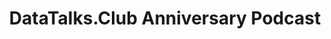 ---
episode: 3
guests:
- alexeygrigorev
ids:
  anchor: atatalksclub/episodes/DataTalks-Club-4th-Anniversary-AMA-Podcast--Alexey-Grigorev-and-Johanna-Bayer-e2q3ch2
  youtube: GHbeXIKnkLQ
image: images/podcast/s19e03-datatalks-club-anniversary-podcast.jpg
links:
  anchor: https://podcasters.spotify.com/pod/show/datatalksclub/episodes/DataTalks-Club-4th-Anniversary-AMA-Podcast--Alexey-Grigorev-and-Johanna-Bayer-e2q3ch2
  apple: https://podcasts.apple.com/us/podcast/datatalks-club-4th-anniversary-ama-podcast-alexey-grigorev/id1541710331?i=1000674473200
  spotify: https://open.spotify.com/episode/50wIZxjq6goREu9pwXYITP?si=mPW0v5fBQxuBpg622CpCEA
  youtube: https://www.youtube.com/watch?v=GHbeXIKnkLQ
season: 19
short: DataTalks.Club Anniversary Podcast
title: DataTalks.Club Anniversary Podcast
transcript:
- header: DataTalks.Club anniversary "Ask Me Anything" event with Alexey Grigorev
- line: Hi, everyone. Welcome to our event. This event is brought to you by DataTalks.Club,
    a community for people who love data. We have weekly events, but today is a special
    one because this is not our usual Thursday event. Today is our anniversary "Ask
    Me Anything" podcast, and Johanna will be asking me questions a bit later. Right
    now, I’ll just go through our usual slides. DataTalks.Club has turned four, so
    thank you all for being with us, and a special thanks to Johanna for being part
    of the podcast for so long. It’s really amazing.
  sec: 0
  time: 0:00
  who: Alexey
- line: If you want to know more about our events, there’s a link in the description.
    Click on that and don't forget to subscribe to our YouTube channel. We’re close
    to reaching 50k subscribers, and I’m really excited about that. Also, join our
    Slack community where you can hang out with other data enthusiasts. During today's
    interview, you can ask any questions. Since this is an "Ask Me Anything," please
    feel free to send your questions. The more, the better! There's a link in the
    live chat. If it's not pinned yet, I’ll make sure it is. Click on the link and
    ask away!
  sec: 0
  time: 0:00
  who: Alexey
- line: Today, we have a special host, Johanna, who is the mastermind behind all of
    the podcast episodes. I know you’ve been doing this for almost three years.
  sec: 0
  time: 0:00
  who: Alexey
- line: Yeah, almost three years now, maybe around 2.5. I thought about it recently.
    And fun fact, I just got my official DataTalks.Club email address. I’m officially
    "in" now!
  sec: 95
  time: '1:35'
  who: Johanna
- line: So, welcome everyone! I see some familiar faces on YouTube. The idea for this
    podcast is similar to what we did last year. We’re turning the tables, and Alexey
    will be in the guest seat this time. I’ll give you all the opportunity to ask
    him questions. But first, I’ll ask the guest to introduce himself — just keep
    it short, please!
  sec: 95
  time: '1:35'
  who: Johanna
- header: The founding of DataTalks.Club
- line: Hi, everyone. My name is Alexey, or Alexei. In Russian, it's actually "Alexei,"
    but when I was in the U.S. for the first time, people started calling me Alexey,
    and I got used to it. You can call me whatever you want. I started DataTalks.Club
    four years ago by accident. I remember it was September 19, 2020, when everyone
    thought COVID was over, but it wasn’t. That summer, we all relaxed, thinking we
    could travel again. I remember going to the seaside in Germany, but by September,
    restrictions were back, and we were stuck at home. That’s when I thought, “Maybe
    I should start something.” And that’s how DataTalks.Club began.
  sec: 149
  time: '2:29'
  who: Alexey
- line: It's been four years now, and I’m really grateful to everyone who’s been involved.
    I’ve talked to so many amazing people over the years. I didn’t prepare for this
    introduction, so I’m not sure what else to say!
  sec: 149
  time: '2:29'
  who: Alexey
- header: Alexey's transition from Java work to DataTalks.Club
- line: That’s great! Most people probably know you anyway. Before DataTalks.Club,
    you were doing mostly Java work, right? And now you’re full-time with DataTalks.Club?
  sec: 232
  time: '3:52'
  who: Johanna
- line: 'Yes, I was a data scientist at Helix. In April 2023, more than a year ago,
    I decided to focus on just one thing: DataTalks.Club. Before that, I was essentially
    doing two full-time jobs — both demanding jobs that required a lot of attention.
    It became impossible to give both the time they deserved. So, I decided to focus
    on DataTalks.Club, especially since it had become profitable. I did the math and
    figured out that the income from DataTalks.Club would be enough to cover living
    costs in Berlin, which, to be honest, isn’t cheap!'
  sec: 246
  time: '4:06'
  who: Alexey
- line: Yeah, Berlin definitely hasn’t gotten any cheaper!
  sec: 293
  time: '4:53'
  who: Johanna
- line: Exactly. It’s only getting more expensive.
  sec: 297
  time: '4:57'
  who: Alexey
- header: Growth and success of DataTalks.Club courses
- line: So, how has the year been for you since we last talked?
  sec: 298
  time: '4:58'
  who: Johanna
- line: 'It’s been a really good year. We got two new sponsors, and our courses are
    doing well. Our Data Engineering course, in particular, has been very successful.
    Maybe I should give some background on the courses. We currently have five: Machine
    Learning Zoomcamp, Data Engineering Zoomcamp, and MLOps Zoomcamp were the ones
    we talked about last time. Since then, we’ve added two more: one on large language
    models (LLMs) and another on stock market analytics.'
  sec: 307
  time: '5:07'
  who: Alexey
- line: The Data Engineering Zoomcamp has grown unexpectedly popular. We almost don’t
    promote it — people just recommend it to each other. It’s our most popular course,
    with 24,000 registrations! For comparison, our machine learning course has 8,000
    registrations, which is already a big number. It’s been amazing to see how the
    course has taken off.
  sec: 307
  time: '5:07'
  who: Alexey
- line: We also launched the LLM course because, well, everyone was asking for it.
    And the stock market analytics course was a bit different for us since we usually
    focus on engineering topics. But it was still well received, and it was interesting
    because I wasn’t involved in teaching it. Ivan, the lead instructor, took full
    control. That was a new experiment for us — running a course without my direct
    involvement — and it worked well.
  sec: 307
  time: '5:07'
  who: Alexey
- line: So, those were the big highlights this year.
  sec: 307
  time: '5:07'
  who: Alexey
- line: Yeah, regarding the non-promotion, I think the courses are set up in a way
    that encourages people to talk about them. People are basically promoting the
    courses for you!
  sec: 493
  time: '8:13'
  who: Johanna
- line: Yeah, even outside of the cohorts. For example, when someone on Reddit asks
    for a data engineering course recommendation, people suggest ours. They’re not
    even getting any incentives for that — unlike during the course when we give out
    virtual points. It’s really cool to see that happening organically.
  sec: 510
  time: '8:30'
  who: Alexey
- line: Yeah, it’s great! So, what’s been the most surprising or fun thing you’ve
    learned this year while running the community? Anything come to mind? Last year,
    we talked about people trying to date each other in the community.
  sec: 538
  time: '8:58'
  who: Johanna
- line: Haha, yeah, that was funny. Maybe it’s still happening, but I don’t hear about
    it much anymore. What I have noticed is an increase in scams lately. For example,
    there’s something called the "Upwork scam." People will message you, asking you
    to create an Upwork account so they can use it to work on your behalf. They offer
    to split the earnings with you, but this is illegal and can have serious consequences.
  sec: 562
  time: '9:22'
  who: Alexey
- line: Many communities are dealing with this issue, so if you receive a suspicious
    message, please report it. And if someone randomly DMs you in the community, that’s
    usually a red flag. We encourage people to use public channels unless there’s
    a valid reason for a direct message. If someone is trying to promote something
    or is asking for your Upwork account, definitely let us know.
  sec: 562
  time: '9:22'
  who: Alexey
- line: Of course, if someone is asking you out on a date... well, maybe use your
    judgment! But remember, this is a professional community, not a dating site.
  sec: 562
  time: '9:22'
  who: Alexey
- line: 'Yeah, I didn’t know about the Upwork scam. That’s really good to know. Alright,
    let’s take some questions from the community. Here’s one: "Why did you decide
    to create a free-to-learn community? What keeps you motivated, and have you ever
    thought about stopping or leaving the community?"'
  sec: 694
  time: '11:34'
  who: Johanna
- header: Motivation behind creating a free-to-learn community
- line: This one question? Well, luckily I have it open in front of me too. So, why
    did you choose to create a free-to-learn community?
  sec: 724
  time: '12:04'
  who: Johanna
- line: Alexey
  sec: 724
  time: '12:04'
  who: Johanna
- line: There are many reasons, but one of them is that I benefited a lot from free
    courses when I was starting my career in data science. So, this is my way of giving
    back to the community. Coursera, for example, used to have free courses — I'm
    not sure if they do anymore. Apart from Coursera, I was part of a community called
    Open Data Science, which was a Russian-speaking community based in Moscow. It
    doesn’t exist anymore because most of the workspaces in Russia have closed.
  sec: 724
  time: '12:04'
  who: Johanna
- line: Surprisingly, though, many people still associate with this community. For
    example, there’s a Telegram group called ODS Berlin, one in Munich, and one in
    Paris. Even though the community itself doesn't exist, it fragmented and decentralized,
    which is a good example of a real community where things happen organically. Even
    after the community stopped existing, people continued to self-organize and do
    more.
  sec: 724
  time: '12:04'
  who: Johanna
- line: Open Data Science ran a course called ML course, which was a community effort.
    Around five or six people came together to create it, and it was free. I loved
    the idea of openness and offering free learning. That course was amazing. It inspired
    me to do something similar, but in English. When I had the chance, I finally decided
    to do this and created the Machine Learning Zoomcamp. That course was successful,
    but it was just me as the instructor, which made it hard.
  sec: 724
  time: '12:04'
  who: Johanna
- line: One of the students from that course, Ankush, reached out and suggested creating
    a data engineering course. Together with two other community members, Sejal and
    Victoria, we put together a course, with each of us covering one or two modules.
    It was very similar to the ML course. The idea was to offer it for free from the
    start, and it has grown to be much bigger than I expected.
  sec: 724
  time: '12:04'
  who: Johanna
- line: What keeps me going is the feedback I get from the community. I believe in
    free education, and it’s really motivating when people from countries like Nigeria
    ask if they can complete the course on a tablet. The answer is yes! Knowing that
    we’re providing education to people who can’t afford paid courses is inspiring.
  sec: 724
  time: '12:04'
  who: Johanna
- line: That’s true.
  sec: 985
  time: '16:25'
  who: Johanna
- line: Yeah. And when someone tells me that my course changed their life, that’s
    the best part. Some people find jobs afterward and send me a message about how
    their life has changed. One student even decided to donate to DataTalks.Club after
    getting a job with a training budget.
  sec: 987
  time: '16:27'
  who: Alexey
- line: Johanna
  sec: 987
  time: '16:27'
  who: Alexey
- line: That’s so cool.
  sec: 987
  time: '16:27'
  who: Alexey
- line: Alexey
  sec: 987
  time: '16:27'
  who: Alexey
- line: Yeah, it wasn’t a lot compared to what sponsors give us — 500 euros — but
    it felt so much more meaningful. The sad part is that we had to pay taxes, so
    half of it went to taxes, but that’s life in Germany.
  sec: 987
  time: '16:27'
  who: Alexey
- line: Johanna
  sec: 987
  time: '16:27'
  who: Alexey
- line: Yeah, taxes! But you’ve got such a huge community now, with around 100,000
    people signed up for your newsletter. That’s insane!
  sec: 987
  time: '16:27'
  who: Alexey
- line: There was a question about whether I’ve ever thought about stopping. It might
    happen. When I left my previous job to focus on DataTalks.Club, it coincided with
    the recession, and many sponsors canceled. I was expecting a certain amount of
    money, but sponsors pulled out, cutting their marketing budgets.
  sec: 1076
  time: '17:56'
  who: Alexey
- line: At one point, I was losing two or three thousand euros a month after leaving
    my job. It made me wonder if I made the right decision. Thankfully, it worked
    out, but I never know what will happen. If the money stops coming in, I’ll have
    to find another way to earn, which would mean I couldn’t focus entirely on the
    community. Having two jobs, like when I worked at OLX, was tough.
  sec: 1076
  time: '17:56'
  who: Alexey
- line: Today, I had two calls with potential sponsors. Sometimes, I think it's going
    well, but then they stop replying. But right now, I’m optimistic. We have enough
    runway for the rest of the year and a bit of next year. The Data Engineering Zoomcamp
    will continue, and we might even start a new course.
  sec: 1076
  time: '17:56'
  who: Alexey
- line: Wow. You also mentioned taxes. You had to pay a lot of taxes in advance?
  sec: 1214
  time: '20:14'
  who: Johanna
- line: Alexey
  sec: 1214
  time: '20:14'
  who: Johanna
- line: Yes, in Germany, we have this concept of prepaid taxes. The tax office calculates
    your expected income based on the first few months of the year. What happened
    to me last year is they took my income from the first three months, multiplied
    it by four, and told me to pay 50% of that each quarter. But it wasn’t accurately
    calculated.
  sec: 1214
  time: '20:14'
  who: Johanna
- line: The tax office was basically taking all the money I earned. They canceled
    the last quarter payment, and in the end, they even refunded some money because
    they had been overly optimistic in their calculations. This year isn’t as bad
    since they used last year’s profit for their estimate, but it’s still frustrating
    to wake up and see that half your money is gone because of taxes. I gave them
    permission to take the money automatically to avoid forgetting to pay, but it’s
    tough.
  sec: 1214
  time: '20:14'
  who: Johanna
- line: Yeah, taxes are so much fun!
  sec: 1331
  time: '22:11'
  who: Johanna
- line: In Germany, it may not be the best place for business, but I see where the
    taxes go. The roads are maintained, my child attends school for free, and the
    food there is organic and free as well. I received an education in Germany for
    about 300 per semester.
  sec: 1333
  time: '22:13'
  who: Alexey
- line: With the influx of Ukrainians in Germany, the country has invested significantly
    in upskilling them. Many who arrived two years ago are now working and contributing
    back to the government through taxes.
  sec: 1368
  time: '22:48'
  who: Alexey
- line: I'm pleased to see that this money is not just going into someone's pockets
    but is being reinvested into society. I may not know the whole story, but from
    what I observe, I am happy.
  sec: 1368
  time: '22:48'
  who: Alexey
- line: I don't want to delve too much into politics, but the current situation in
    Germany appears promising.
  sec: 1368
  time: '22:48'
  who: Alexey
- line: 'But that''s the state of the world at the moment. Can we return to some of
    the questions? One is: Are you still active in machine learning or data science,
    working on projects aside from the course? How do you stay relevant and up to
    date?'
  sec: 1418
  time: '23:38'
  who: Johanna
- header: Staying updated in data science through pet projects
- line: That's a good question. It's quite challenging. I have pet projects, which
    is how I try to stay updated. However, pet projects are not the same as working
    on real products. I still acquire some skills, but it's different from when I
    worked at Alix, where my fraud detection system was used on millions of items
    daily.
  sec: 1443
  time: '24:03'
  who: Alexey
- line: It's nowhere close to that level, but I still do my best. One recent pet project
    involved generating horror stories. My son loves horror stories and often asks
    me to tell him one about something random, like a tree or a construction site.
  sec: 1443
  time: '24:03'
  who: Alexey
- line: It’s tough to come up with so many horror stories on the spot. So, I decided
    to take a picture of whatever he pointed to, input it into GPT, and have it generate
    a horror story. The results were incredibly good. The stories were so impressive
    that I thought it would be a shame to keep them on my phone.
  sec: 1443
  time: '24:03'
  who: Alexey
- line: Initially, I put the stories on a small GitHub Pages website. Then, I thought
    it would be nice to have illustrations for them. I used DALL·E to generate the
    illustrations, and I even implemented text-to-speech functionality. Instead of
    reading the stories myself, a voice could narrate them.
  sec: 1443
  time: '24:03'
  who: Alexey
- line: Eventually, I automated the entire process. I take a picture, upload it to
    an S3 bucket, and I can upload as many pictures as I want. Periodically, a GitHub
    Action pulls one of the images, creates a story based on it, generates an illustration,
    produces an audio file, and publishes it as a podcast.
  sec: 1443
  time: '24:03'
  who: Alexey
- header: Hosting a second podcast and maintaining programming skills
- line: Wow, that's amazing. So, you're basically hosting a second podcast now.
  sec: 1597
  time: '26:37'
  who: Johanna
- line: Let's see how popular it becomes. Maybe I'll stop working with people. But
    all of this is open source; you can find it on my GitHub. Even though the content
    is in Russian, the code is in Python, so don't worry.
  sec: 1603
  time: '26:43'
  who: Alexey
- line: I try to do things like that to stay updated. For example, the LM course required
    some preparation and research. I also created an example project about gym exercises.
    If someone wanted to replace a specific exercise, they could chat with the system
    and ask for a suitable alternative.
  sec: 1603
  time: '26:43'
  who: Alexey
- line: That was another cool project. I also try to maintain my programming skills
    by working on various things, from simple automation scripts to larger projects.
    For instance, we currently have a course management platform written in Django.
    While it doesn't involve AI or machine learning, I spend time on it to keep my
    coding skills sharp.
  sec: 1603
  time: '26:43'
  who: Alexey
- line: Last year, I was in a managerial role at Alix, and DataTalks.Club wasn’t a
    place where I wrote code. Over time, I realized my coding skills were not as sharp
    anymore. Now, I force myself to do different things to remember how to program.
  sec: 1603
  time: '26:43'
  who: Alexey
- header: Skepticism about LLMs and their relevance
- line: That's a common experience for someone who moves up the ladder, right? It
    happens to everyone.
  sec: 1736
  time: '28:56'
  who: Johanna
- line: Yes, exactly. I was skeptical about the LLM course at first. I thought LLMs
    were just another trend like Web 3.0 or Blockchain — something everyone talks
    about for a month, and then it fades away.
  sec: 1754
  time: '29:14'
  who: Alexey
- line: I remember the first time I learned about GPT; someone asked it to write a
    poem about machine learning during one of our courses. It was actually good, which
    made me reconsider my skepticism.
  sec: 1754
  time: '29:14'
  who: Alexey
- line: As I saw more about LLMs last year, I thought it was time for us to get involved
    as well. I didn't work on LLM projects at Alix, but many concepts from my past
    experience still apply. For example, RAG (retrieval-augmented generation) is a
    core component of R. I have been working with search technologies for over ten
    years, so I felt well-prepared to tackle these new developments.
  sec: 1754
  time: '29:14'
  who: Alexey
- line: The course went really well, and I’m happy with the outcome. I also learned
    many new things.
  sec: 1754
  time: '29:14'
  who: Alexey
- line: Great! I had a similar introduction to LLMs. I tend to trust things only when
    I understand them. At first, I was skeptical, but after taking a university course
    on it, I found it super interesting. Transformers are fascinating, and I realized
    I could experiment with them myself. The course is still available, so people
    can check it out.
  sec: 1868
  time: '31:08'
  who: Johanna
- header: Transitioning to DataTalks.Club and personal reflections
- line: The next question is, you've been doing DataTalks.Club full-time for almost
    two years. How's life? Would you reverse your decision to leave corporate work
    or change anything?
  sec: 1913
  time: '31:53'
  who: Johanna
- line: I think we've partially answered that, but perhaps you can expand.
  sec: 1913
  time: '31:53'
  who: Johanna
- line: Actually, this question comes from a friend of mine. Life has been good; I
    wouldn't change anything. I have no regrets. There were tough times and incredibly
    good times, but I am happy with where I am now.
  sec: 1910
  time: '31:50'
  who: Johanna
- line: My only hope is that it continues. Some things are outside of my control,
    but if I need to find a job for any reason, I’m confident I can at least find
    a software engineering role where I can be useful.
  sec: 1910
  time: '31:50'
  who: Johanna
- line: I have no regrets about returning to corporate life. If I were to do that,
    it would likely be with a smaller company. I've also thought about what I would
    do if not at DataTalks.Club.
  sec: 1910
  time: '31:50'
  who: Johanna
- line: I see myself in a position where I can teach and code, combining both interests.
    I want to remain technical but also fulfill my passion for educating others.
  sec: 1910
  time: '31:50'
  who: Johanna
- header: Memorable moments and the first event's success
- line: Cool! What was a memorable moment early on when you knew this would take off?
  sec: 2012
  time: '33:32'
  who: Johanna
- line: It was during our first event, which was organized by a different Dimitry.
    Hi, Dimitry! Someone asked me about it on LinkedIn, and I shared the details in
    a form.
  sec: 2020
  time: '33:40'
  who: Alexey
- line: When we had our first event, I realized this could be something meaningful.
    Initially, while working at Alix, I had a clause in my contract stating I couldn't
    engage in side projects without explicit permission.
  sec: 2020
  time: '33:40'
  who: Alexey
- line: The first couple of months, I operated under the radar. I wasn't dedicating
    much time to it; I was just setting things up and seeing how they progressed.
  sec: 2020
  time: '33:40'
  who: Alexey
- line: I reached out to participants to understand their interests and goals. This
    way, I met many people who later became co-instructors, podcast guests, or friends.
  sec: 2020
  time: '33:40'
  who: Alexey
- line: One participant asked where they could speak, and I told him I knew of a suitable
    venue. Since I understood the audience's interests, his talk was relevant, attracting
    100 attendees.
  sec: 2020
  time: '33:40'
  who: Alexey
- line: At that moment, I realized this wasn’t just a side project; it was becoming
    something significant, prompting me to speak to my manager.
  sec: 2020
  time: '33:40'
  who: Alexey
- line: He approved, and after that first event with 100 participants, I knew I was
    on to something.
  sec: 2020
  time: '33:40'
  who: Alexey
- header: Community building during the pandemic
- line: The birth of DataTalks coincided with the pandemic, right? Many communities
    were formed during that time. Why do you think DataTalks is still thriving while
    many other communities have faded?
  sec: 2179
  time: '36:19'
  who: Johanna
- line: I've consulted with many people about community building. There's a misconception
    that you can create a community, and it will sustain itself. This can happen,
    as seen with Open Data Science, which became a true community. Even after their
    main platform disappeared, the community remained intact.
  sec: 2197
  time: '36:37'
  who: Alexey
- line: However, many communities require active investment of time and effort. You
    need to keep it alive; otherwise, it will fade away.
  sec: 2197
  time: '36:37'
  who: Alexey
- line: If you don't actively engage with the community, people won't return, leading
    to its decline.
  sec: 2197
  time: '36:37'
  who: Alexey
- line: I kept DataTalks alive because I gained so much from it. The positive feedback
    I received was incredibly rewarding, motivating me to continue. Every time someone
    expresses gratitude, saying the course is beneficial, it encourages me to keep
    going.
  sec: 2197
  time: '36:37'
  who: Alexey
- header: AI's impact on data analysts and future roles
- line: Okay. What do you think about the possibility of AI replacing data analysts?
  sec: 2311
  time: '38:31'
  who: Johanna
- line: I might have...
  sec: 2324
  time: '38:44'
  who: Johanna
- line: Yeah, you see the question, did you? It's in the archives. In your opinion,
  sec: 2327
  time: '38:47'
  who: Alexey
- line: It's back, right?
  sec: 2337
  time: '38:57'
  who: Johanna
- line: Yeah, let me see.
  sec: 2338
  time: '38:58'
  who: Johanna
- line: Yes.
  sec: 2340
  time: '39:00'
  who: Alexey
- line: What do you think about the possibility of AI replacing data analysts? In
    your opinion, what could be the next level for a data analyst? An ML engineer?
  sec: 2341
  time: '39:01'
  who: Johanna
- line: I think partly yes, for simple tasks. However, being an analyst involves much
    more than just using SQL to build dashboards. There's a component of talking to
    people and business domain expertise.
  sec: 2354
  time: '39:14'
  who: Alexey
- line: You could also argue that AI has replaced data scientists. You don't need
    an LLM to build a good machine learning model. Five or ten years ago, we had AutoML
    packages where you just needed to input a CSV file and get a reasonably good model.
  sec: 2354
  time: '39:14'
  who: Alexey
- line: For example, in a Kaggle competition, if you upload a CSV file to Azure AutoML
    or Google AutoML, you will receive a decent result. Of course, you won't rank
    in the top ten without three months of work, but it can produce a model ready
    for production.
  sec: 2354
  time: '39:14'
  who: Alexey
- line: So why are data scientists still around? It indicates that the role involves
    more than simply taking a CSV file and training a model.
  sec: 2354
  time: '39:14'
  who: Alexey
- line: I don't believe AI will replace data analysts, data scientists, or anyone
    who needs to use their intellect at work. AI can assist people rather than replace
    them. It's similar to how autopilot systems were introduced; pilots are still
    needed.
  sec: 2354
  time: '39:14'
  who: Alexey
- line: Even now, I’m not sure how much involvement pilots have. Perhaps they just
    sit and watch the flight. Yet, there must be a reason for their continued presence.
  sec: 2354
  time: '39:14'
  who: Alexey
- line: I think the role of data analysts will become simpler. They won’t need to
    spend so much time writing complex SQL queries. They can delegate tasks like bug
    finding.
  sec: 2354
  time: '39:14'
  who: Alexey
- line: However, communication with the business is still crucial. Understanding which
    metrics to compute requires conversations with stakeholders about what matters
    to them. Metrics don’t just appear; they need to be defined through discussions.
  sec: 2354
  time: '39:14'
  who: Alexey
- header: Discussion on AI in healthcare
- line: Exactly. I'm more from the medical field, and I hear similar ideas about AI
    replacing doctors. However, people visit doctors for more than just a diagnosis;
    they want someone to talk to.
  sec: 2544
  time: '42:24'
  who: Johanna
- line: Would people prefer to talk to AI? Maybe it's just a German thing, but sometimes
    I feel worse after going to a doctor.
  sec: 2559
  time: '42:39'
  who: Alexey
- line: That could actually be an improvement.
  sec: 2573
  time: '42:53'
  who: Johanna
- line: Sometimes, yes. For instance, there was a time when my child started kindergarten
    and brought home various viruses. I was sick all the time. I asked the doctor
    what I could do, and he jokingly said to get rid of the kid.
  sec: 2577
  time: '42:57'
  who: Alexey
- line: Well, yeah.
  sec: 2603
  time: '43:23'
  who: Johanna
- line: I think a better recommendation from AI might have been helpful, even if it
    wouldn’t be as memorable.
  sec: 2606
  time: '43:26'
  who: Alexey
- line: I find it amusing that after years of medical school, that was the doctor's
    answer.
  sec: 2615
  time: '43:35'
  who: Johanna
- line: Later, he explained his reasoning, saying that children produce more viruses
    than adults. He noted that this is natural and unavoidable. Apart from “getting
    rid of the kid,” he advised me to drink less coffee, sleep more, and go to the
    gym — usual recommendations.
  sec: 2630
  time: '43:50'
  who: Alexey
- line: Yeah.
  sec: 2660
  time: '44:20'
  who: Johanna
- line: To be fair, I mostly needed an excuse not to go to work.
  sec: 2664
  time: '44:24'
  who: Alexey
- header: Age and reflections on personal milestones
- line: That makes sense. I have a question that's not the next one, but I think it’s
    interesting. You were born in 1989, right?
  sec: 2677
  time: '44:37'
  who: Johanna
- line: Yes, I’ll be 35 this year.
  sec: 2692
  time: '44:52'
  who: Alexey
- line: I was also born in 1989.
  sec: 2700
  time: '45:00'
  who: Johanna
- line: My birthday is in November.
  sec: 2704
  time: '45:04'
  who: Alexey
- line: Then you would be 35.
  sec: 2709
  time: '45:09'
  who: Johanna
- line: Every time I calculate my age, I have to do the math. Now it’s 2024, and I
    was born in ’89, so I will be 35.
  sec: 2715
  time: '45:15'
  who: Alexey
- line: Cool.
  sec: 2728
  time: '45:28'
  who: Johanna
- line: What is the biggest challenge or learning experience you didn’t expect when
    scaling the community? We’ve touched upon this, but maybe you can expand.
  sec: 2730
  time: '45:30'
  who: Johanna
- line: The amount of time and effort it would require. Looking back, I'm still unsure
    why I did it. It gave me meaning during COVID when my work wasn’t fulfilling.
  sec: 2744
  time: '45:44'
  who: Alexey
- line: I was already in a managerial role, and it required a lot of work, often without
    immediate returns. In the first year, I made around $500, if that, and it took
    about a year and a half before I saw any real income.
  sec: 2744
  time: '45:44'
  who: Alexey
- line: It took significant effort, and I didn’t initially consider scalability. I
    focused on what I could do to provide value and keep people engaged in the community.
    They continued to come back.
  sec: 2744
  time: '45:44'
  who: Alexey
- line: Even before it was profitable, I received an offer from a company interested
    in acquiring the community. I decided against it because I feared that if it became
    my job, I’d lose my passion for it.
  sec: 2744
  time: '45:44'
  who: Alexey
- line: I enjoy being independent and not having to follow someone else’s agenda or
    decisions.
  sec: 2744
  time: '45:44'
  who: Alexey
- line: That’s really cool. I didn’t know that.
  sec: 2851
  time: '47:31'
  who: Johanna
- line: This is the first time I’m talking about it in public.
  sec: 2856
  time: '47:36'
  who: Alexey
- line: I think so. Wow. I had no idea. At the beginning, did you feel lonely in your
    mission? It can be isolating to create a community.
  sec: 2858
  time: '47:38'
  who: Johanna
- line: It is a bit lonely sometimes.
  sec: 2870
  time: '47:50'
  who: Alexey
- header: Building communities and personal connections
- line: I was thinking more about how few people you know who are also building communities.
  sec: 2874
  time: '47:54'
  who: Johanna
- line: For example, I often communicated with the founders of the ML Ops community.
    We even had a community mastermind group with someone from Locally Optimistic,
    a community for data analysts, along with members from other communities.
  sec: 2882
  time: '48:02'
  who: Alexey
- line: Every week or every two weeks, we would meet to discuss different challenges.
  sec: 2882
  time: '48:02'
  who: Alexey
- line: Having a community helped me connect with more people than before. That may
    be one reason I continued this journey — meeting new people and forming meaningful
    connections.
  sec: 2882
  time: '48:02'
  who: Alexey
- line: For example, Maggie and Antonio are here. Hi, guys! It’s wonderful to have
    you and everyone else. Developing these connections has been incredibly rewarding.
  sec: 2882
  time: '48:02'
  who: Alexey
- line: I used to have regular lunches with Mehdi, who isn’t in Berlin anymore. The
    community provided me with so much, and feeling lonely was not one of them.
  sec: 2882
  time: '48:02'
  who: Alexey
- line: Cool.
  sec: 2973
  time: '49:33'
  who: Johanna
- header: Future goals for the community and courses
- line: Yeah, having a group of people wanting to scale the community is definitely
    beneficial. What would you like to achieve in the upcoming years? That’s a good
    question.
  sec: 2974
  time: '49:34'
  who: Johanna
- line: So, I need more sponsors. That’s what I want to do. I’m looking to do more
    courses. We have this course platform, and I mentioned the one I did in Django.
    Previously, it was a lot of manual work — lots of Python scripts and Google Forms,
    which required a lot of effort to run a course. Now, it’s much easier. I can just
    give access to the admin panel of Django to other instructors without being involved.
    For example, the stock market analytics course happened without my involvement,
    thanks to this platform. Now, I can be less involved in the day-to-day operations
    of courses and focus more on creating them. That’s why we also did the LLM course
    this year; I finally had time to do something else besides managing the operations
    behind the courses. I want to create more courses, probably something related
    to data engineering. It also depends on what people want and what companies want
    to promote. I want to find an intersection that’s useful for both companies and
    people. Also, I need to pay for this flat, which isn’t cheap.
  sec: 2989
  time: '49:49'
  who: Alexey
- header: Community involvement and engagement strategies
- line: Yeah, it has to be sustainable, right?
  sec: 3078
  time: '51:18'
  who: Johanna
- line: Exactly. So, is there anything I or others can do to help our community grow
    and improve? That’s from Dayton, you know Dayton?
  sec: 3082
  time: '51:22'
  who: Alexey
- line: Yeah.
  sec: 3096
  time: '51:36'
  who: Johanna
- line: Well, there are many things you can do. First of all, you can be a guest on
    the podcast. You can tell your friends about the community, help others in Slack,
    and participate in our “Project of the Week.” This is a great initiative where
    we prepare a study plan for the week and follow it. It’s a super cool project,
    but sadly, it doesn’t always get a lot of traction. We should think about how
    we can get feedback from the community to get people involved. When there’s a
    project of the week, it’s a bit disheartening when someone like Adonis, who puts
    a lot of effort into creating the plan, sees that only one person is participating.
    I believe many people are involved but not everyone is vocal about it. Maybe it
    would help if you share your progress, so others feel they’re not doing this alone.
  sec: 3098
  time: '51:38'
  who: Alexey
- line: Yeah, that sounds great.
  sec: 3223
  time: '53:43'
  who: Johanna
- header: Ideas for competitions and hackathons
- line: So, we’ve had competitions before, as part of a long course, and we will have
    a competition for the ML course too. However, we haven’t had a hackathon yet,
    and that’s something I’d like to do. If anyone wants to get involved, just let
    me know.
  sec: 3226
  time: '53:46'
  who: Alexey
- line: Yeah, and I’ll add a shameless plug for the podcast. If you feel like you
    want to be in the guest chair, reach out. It can be about your job or anything
    that interests you. Don’t be shy!
  sec: 3243
  time: '54:03'
  who: Johanna
- header: Inviting guests to the podcast
- line: Especially for first-time podcast guests! For those who have been on other
    podcasts, it might be easier since they’ve already shared their experiences. But
    it’s also interesting to hear from someone who hasn’t spoken on a podcast yet.
    Everyone has something to share. When I meet people in real life and we talk over
    tea or something, it’s always fascinating. I often think, “We should be recording
    this!” I usually invite them to do a podcast. Not everyone agrees, and I don’t
    judge anyone. It’s not for everyone, but if you want to be on the podcast, please
    reach out to us.
  sec: 3260
  time: '54:20'
  who: Alexey
- line: Yeah, please reach out! There’s a question about when the stock market analysis
    course starts. I think it’s already finished, right? But people can…
  sec: 3317
  time: '55:17'
  who: Johanna
- header: Course updates and future workshops
- line: We talked about this recently. The course will run again next year, but we
    haven’t decided on a specific date or month yet. We’re aiming for around April.
    We want to do two workshops before that, covering material that wasn’t addressed
    in the course. We’re discussing it now. So, you’ll definitely hear about the workshops
    soon. One is probably in November and another in February. We’ll announce them
    in our newsletter and on social media, so you won’t miss them. There will also
    be a form for signing up for the course.
  sec: 3329
  time: '55:29'
  who: Alexey
- line: I participated a little in the last one, and it was really interesting. I’m
    really into finance, so it was a great experience!
  sec: 3379
  time: '56:19'
  who: Johanna
- header: Podcast preparation and research process
- line: 'That’s awesome! Now, this is a question from Johanna: how do you prepare
    the questions for the podcast? How has this evolved over time?'
  sec: 3387
  time: '56:27'
  who: Alexey
- line: My qualifying feature for this position was that I commented on a LinkedIn
    post saying I had listened to all the episodes, which was true. Alexey reached
    out to me and asked if I wanted to help prepare the episodes almost three years
    ago. How I usually do it is that I get the guest's information and do a bit of
    research on their LinkedIn and the material they provide. I kind of stalk the
    guest a bit and come up with good topics. Then I usually meet with them before
    the episode to create some questions. They usually review them and agree on what
    they want to be asked, and then we’re ready to go. It’s a lot of fun because I
    get to learn about people’s careers and a wide range of topics. It usually takes
    me about an hour per guest, from start to finish.
  sec: 3401
  time: '56:41'
  who: Johanna
- line: Were you surprised that not all the questions you prepare get asked?
  sec: 3468
  time: '57:48'
  who: Alexey
- line: Yeah, definitely! Alexey has a few backup questions, but I often have to say
    that especially after meeting the guest, I sometimes don’t listen to the episode
    again because I feel like I’ve heard everything already.
  sec: 3479
  time: '57:59'
  who: Johanna
- line: So, you’re kind of a podcast host yourself now, right?
  sec: 3502
  time: '58:22'
  who: Alexey
- line: Yeah, I am! I like being behind the scenes, but sometimes it’s fun to talk.
  sec: 3505
  time: '58:25'
  who: Johanna
- header: Career opportunities in data science and transitioning fields
- line: What do we have? Maybe one more question? We have something about whether
    it’s too late to start being a data scientist.
  sec: 3510
  time: '58:30'
  who: Johanna
- line: No, I don’t think it’s late. As I said before, AI is just a tool you use;
    it doesn’t replace you. If you want to become a data scientist now, it’s actually
    the best time ever. Previously, you had to learn so much just to get started.
    Now, you can ask tools like ChatGPT to help you. You just need to learn how to
    use it effectively.
  sec: 3527
  time: '58:47'
  who: Alexey
- line: However, you should keep market conditions in mind. It’s difficult to be a
    junior right now because companies are very reluctant to hire juniors. It’s a
    bit odd because everyone wants seniors, but seniors get promoted, change jobs,
    or become self-employed. Someone needs to replace them, right? The population
    of seniors is dwindling, but companies still need fresh blood. In theory, the
    hiring pyramid should have a lot of juniors, fewer mid-level, even fewer seniors,
    and so on. But right now, that pyramid is a bit skewed.
  sec: 3527
  time: '58:47'
  who: Alexey
- line: Yeah.
  sec: 3624
  time: '1:00:24'
  who: Johanna
- line: But it’s improving.
  sec: 3626
  time: '1:00:26'
  who: Alexey
- line: Right. I think there’s only going to be more data in the future. So, it’s
    a good opportunity for people transitioning from other fields.
  sec: 3629
  time: '1:00:29'
  who: Johanna
- line: If you have an engineering background, becoming a data scientist is still
    a great idea.
  sec: 3649
  time: '1:00:49'
  who: Alexey
- line: Absolutely!
  sec: 3655
  time: '1:00:55'
  who: Johanna
- line: Having some academic background or expertise in areas that companies need
    can give you an edge. So, don’t be shy; just start!
  sec: 3656
  time: '1:00:56'
  who: Alexey
- header: Book recommendations and personal reading experiences
- line: 'Cool! We’re almost at the hour, but there’s always the traditional last question:
    do you have a book recommendation for us or anything you’re reading at the moment?'
  sec: 3670
  time: '1:01:10'
  who: Johanna
- line: Recommendation? Well, right now I’m reading The Boy in the Striped Pajamas.
  sec: 3680
  time: '1:01:20'
  who: Alexey
- line: Oh, it’s a bit heavy, isn’t it?
  sec: 3691
  time: '1:01:31'
  who: Johanna
- line: Yeah. I’m at the part where he found out about the people in uniforms, so
    it’s starting to get heavy. Reading is maybe an overstatement for me; it’s on
    my desk with a bookmark. Sometimes, I read it. I’m also reading a book about exercises
    for my back and lower body. When it comes to courses, I’m biased about recommending
    one community that does really cool courses. You should check it out!
  sec: 3697
  time: '1:01:37'
  who: Alexey
- line: I wonder which one that is!
  sec: 3750
  time: '1:02:30'
  who: Johanna
- line: Well, on that note, it was a pleasure! Do you have anything else we should
    mention?
  sec: 3761
  time: '1:02:41'
  who: Alexey
- line: I just want to thank you, Alexey. You’ve been a great help, and it makes my
    life so much easier. I can just check the questions before the interview, and
    it’s amazing.
  sec: 3771
  time: '1:02:51'
  who: Johanna
- line: Thanks! It’s always a pleasure. Now I have my chores ahead! So, thanks for
    joining, and I hope everyone enjoys this episode.
  sec: 3784
  time: '1:03:04'
  who: Alexey
- line: Thanks for having me!
  sec: 3797
  time: '1:03:17'
  who: Johanna
---